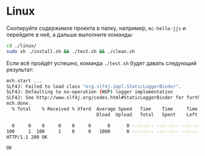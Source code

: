 # Linux

Скопируйте содержимое проекта в папку, например, `mc-hello-jjs` и перейдите в неё, а дальше выполните команды:
```bash
cd ./linux/
sudo sh ./install.sh && ./test.sh && ./clean.sh
```

Если всё пройдёт успешно, команда `./test.sh` будет давать следующий результат: 
```bash
mch.start ...
SLF4J: Failed to load class "org.slf4j.impl.StaticLoggerBinder".
SLF4J: Defaulting to no-operation (NOP) logger implementation
SLF4J: See http://www.slf4j.org/codes.html#StaticLoggerBinder for further details.
mch.done.
  % Total    % Received % Xferd  Average Speed   Time    Time     Time  Current
                                 Dload  Upload   Total   Spent    Left  Speed
  0     0    0     0    0     0      0      0 --:--:-- --:--:-- --:--:--     0100     1  100     1    0     0   1000      0 --:--:-- --:--:-- --:--:--  1000
HTTP/1.1 200 OK

OK
```
